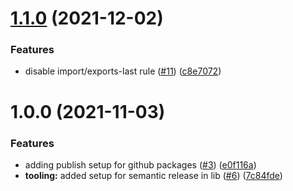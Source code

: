 # [1.1.0](https://github.com/vestfi/eslint-config-react-typescript/compare/v1.0.0...v1.1.0) (2021-12-02)


### Features

* disable import/exports-last rule ([#11](https://github.com/vestfi/eslint-config-react-typescript/issues/11)) ([c8e7072](https://github.com/vestfi/eslint-config-react-typescript/commit/c8e7072c7132f3bd19439ba0a0ae973787448a1d))

# 1.0.0 (2021-11-03)


### Features

* adding publish setup for github packages ([#3](https://github.com/vestfi/lint-react-typescript/issues/3)) ([e0f116a](https://github.com/vestfi/lint-react-typescript/commit/e0f116a2368e4ae9a415075be39b76110f8607e3))
* **tooling:** added setup for semantic release in lib ([#6](https://github.com/vestfi/lint-react-typescript/issues/6)) ([7c84fde](https://github.com/vestfi/lint-react-typescript/commit/7c84fdebbade0365e1c1d937c3dbc0229be2430e))
